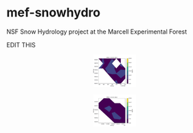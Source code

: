 # mef-snowhydro
NSF Snow Hydrology project at the Marcell Experimental Forest


EDIT THIS

<p align='center'>
  <img src="https://github.com/mwdjones/mef-snowhydro/blob/main/Figures/snowPlots/s2snow.gif" width=20% height=20%>
</p>

<p align='center'>
  <img src="https://github.com/mwdjones/mef-snowhydro/blob/main/Figures/snowPlots/s6snow.gif" width=20% height=20%>
</p>

